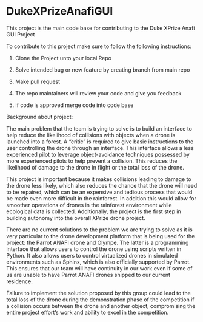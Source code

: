# DukeXPrizeAnafiGUI

This project is the main code base for contributing to the Duke XPrize Anafi GUI Project

To contribute to this project make sure to follow the following instructions:

1. Clone the Project unto your local Repo

2. Solve intended bug or new feature by creating branch from main repo

3. Make pull request

4. The repo maintainers will review your code and give you feedback

5. If code is approved merge code into code base


Background about project:

The main problem that the team is trying to solve is to build an interface to help reduce the likelihood of collisions with objects when a drone is launched into a forest. A “critic” is required to give basic instructions to the user controlling the drone through an interface. This interface allows a less experienced pilot to leverage object-avoidance techniques possessed by more experienced pilots to help prevent a collision. This reduces the likelihood of damage to the drone in flight or the total loss of the drone. 
 
This project is important because it makes collisions leading to damage to the drone less likely, which also reduces the chance that the drone will need to be repaired, which can be an expensive and tedious process that would be made even more difficult in the rainforest. In addition this would allow for smoother operations of drones in the rainforest environment while ecological data is collected. Additionally, the project is the first step in building autonomy into the overall XPrize drone project.
 
There are no current solutions to the problem we are trying to solve as it is very particular to the drone development platform that is being used for the project: the Parrot ANAFI drone and Olympe. The latter is a programming interface that allows users to control the drone using scripts written in Python. It also allows users to control virtualized drones in simulated environments such as Sphinx, which is also officially supported by Parrot. This ensures that our team will have continuity in our work even if some of us are unable to have Parrot ANAFI drones shipped to our current residence. 
 
Failure to implement the solution proposed by this group could lead to the total loss of the drone during the demonstration phase of the competition if a collision occurs between the drone and another object, compromising the entire project effort’s work and ability to excel in the competition.
